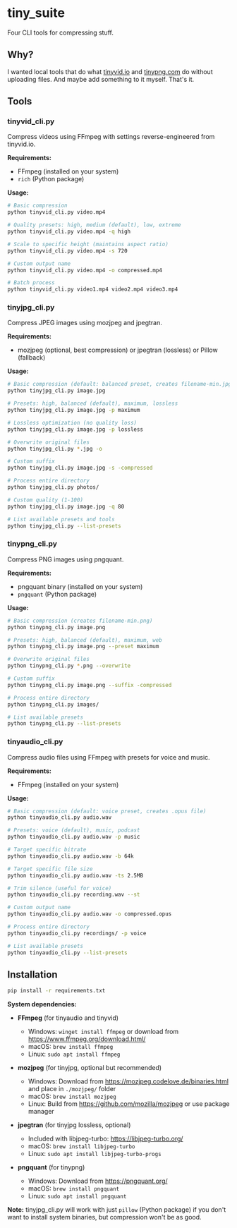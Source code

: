 # tiny_suite

Four CLI tools for compressing stuff.

## Why?

I wanted local tools that do what [tinyvid.io](https://tinyvid.io) and [tinypng.com](https://tinypng.com) do without uploading files. And maybe add something to it myself. That's it.

## Tools


### tinyvid_cli.py
Compress videos using FFmpeg with settings reverse-engineered from tinyvid.io.

**Requirements:**
- FFmpeg (installed on your system)
- `rich` (Python package)

**Usage:**
```bash
# Basic compression
python tinyvid_cli.py video.mp4

# Quality presets: high, medium (default), low, extreme
python tinyvid_cli.py video.mp4 -q high

# Scale to specific height (maintains aspect ratio)
python tinyvid_cli.py video.mp4 -s 720

# Custom output name
python tinyvid_cli.py video.mp4 -o compressed.mp4

# Batch process
python tinyvid_cli.py video1.mp4 video2.mp4 video3.mp4
```

### tinyjpg_cli.py
Compress JPEG images using mozjpeg and jpegtran.

**Requirements:**
- mozjpeg (optional, best compression) or jpegtran (lossless) or Pillow (fallback)

**Usage:**
```bash
# Basic compression (default: balanced preset, creates filename-min.jpg)
python tinyjpg_cli.py image.jpg

# Presets: high, balanced (default), maximum, lossless
python tinyjpg_cli.py image.jpg -p maximum

# Lossless optimization (no quality loss)
python tinyjpg_cli.py image.jpg -p lossless

# Overwrite original files
python tinyjpg_cli.py *.jpg -o

# Custom suffix
python tinyjpg_cli.py image.jpg -s -compressed

# Process entire directory
python tinyjpg_cli.py photos/

# Custom quality (1-100)
python tinyjpg_cli.py image.jpg -q 80

# List available presets and tools
python tinyjpg_cli.py --list-presets
```

### tinypng_cli.py
Compress PNG images using pngquant.

**Requirements:**
- pngquant binary (installed on your system)
- `pngquant` (Python package)

**Usage:**
```bash
# Basic compression (creates filename-min.png)
python tinypng_cli.py image.png

# Presets: high, balanced (default), maximum, web
python tinypng_cli.py image.png --preset maximum

# Overwrite original files
python tinypng_cli.py *.png --overwrite

# Custom suffix
python tinypng_cli.py image.png --suffix -compressed

# Process entire directory
python tinypng_cli.py images/

# List available presets
python tinypng_cli.py --list-presets
```


### tinyaudio_cli.py
Compress audio files using FFmpeg with presets for voice and music.

**Requirements:**
- FFmpeg (installed on your system)

**Usage:**
```bash
# Basic compression (default: voice preset, creates .opus file)
python tinyaudio_cli.py audio.wav

# Presets: voice (default), music, podcast
python tinyaudio_cli.py audio.wav -p music

# Target specific bitrate
python tinyaudio_cli.py audio.wav -b 64k

# Target specific file size
python tinyaudio_cli.py audio.wav -ts 2.5MB

# Trim silence (useful for voice)
python tinyaudio_cli.py recording.wav --st

# Custom output name
python tinyaudio_cli.py audio.wav -o compressed.opus

# Process entire directory
python tinyaudio_cli.py recordings/ -p voice

# List available presets
python tinyaudio_cli.py --list-presets
```


## Installation

```bash
pip install -r requirements.txt
```

**System dependencies:**

- **FFmpeg** (for tinyaudio and tinyvid)
  - Windows: `winget install ffmpeg` or download from https://www.ffmpeg.org/download.html/
  - macOS: `brew install ffmpeg`
  - Linux: `sudo apt install ffmpeg`

- **mozjpeg** (for tinyjpg, optional but recommended)
  - Windows: Download from https://mozjpeg.codelove.de/binaries.html and place in `./mozjpeg/` folder
  - macOS: `brew install mozjpeg`
  - Linux: Build from https://github.com/mozilla/mozjpeg or use package manager

- **jpegtran** (for tinyjpg lossless, optional)
  - Included with libjpeg-turbo: https://libjpeg-turbo.org/
  - macOS: `brew install libjpeg-turbo`
  - Linux: `sudo apt install libjpeg-turbo-progs`

- **pngquant** (for tinypng)
  - Windows: Download from https://pngquant.org/
  - macOS: `brew install pngquant`
  - Linux: `sudo apt install pngquant`

**Note:** tinyjpg_cli.py will work with just `pillow` (Python package) if you don't want to install system binaries, but compression won't be as good.
